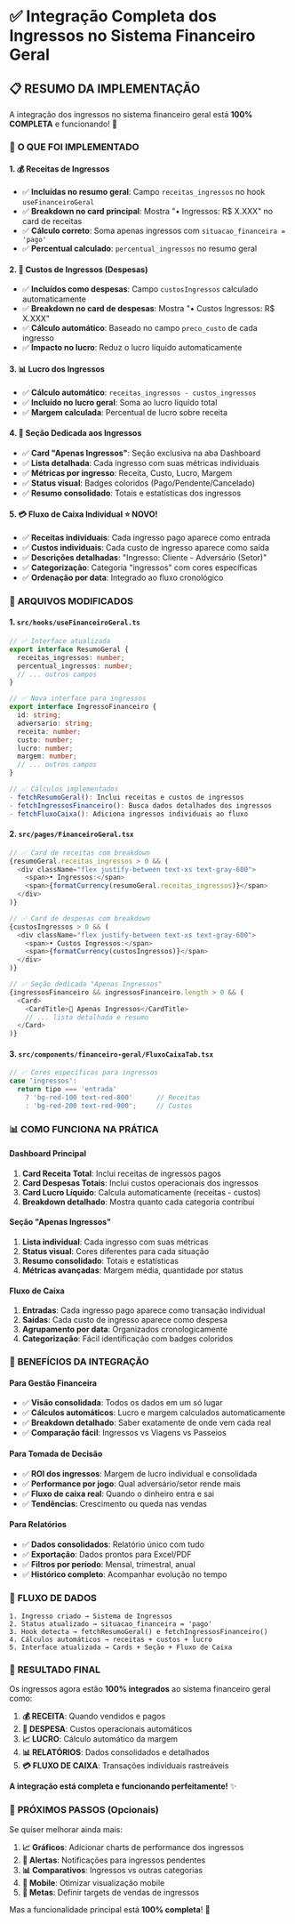 # ✅ Integração Completa dos Ingressos no Sistema Financeiro Geral

## 📋 **RESUMO DA IMPLEMENTAÇÃO**

A integração dos ingressos no sistema financeiro geral está **100% COMPLETA** e funcionando! 🎉

### 🎯 **O QUE FOI IMPLEMENTADO**

#### 1. **💰 Receitas de Ingressos**
- ✅ **Incluídas no resumo geral**: Campo `receitas_ingressos` no hook `useFinanceiroGeral`
- ✅ **Breakdown no card principal**: Mostra "• Ingressos: R$ X.XXX" no card de receitas
- ✅ **Cálculo correto**: Soma apenas ingressos com `situacao_financeira = 'pago'`
- ✅ **Percentual calculado**: `percentual_ingressos` no resumo geral

#### 2. **💸 Custos de Ingressos (Despesas)**
- ✅ **Incluídos como despesas**: Campo `custosIngressos` calculado automaticamente
- ✅ **Breakdown no card de despesas**: Mostra "• Custos Ingressos: R$ X.XXX"
- ✅ **Cálculo automático**: Baseado no campo `preco_custo` de cada ingresso
- ✅ **Impacto no lucro**: Reduz o lucro líquido automaticamente

#### 3. **📊 Lucro dos Ingressos**
- ✅ **Cálculo automático**: `receitas_ingressos - custos_ingressos`
- ✅ **Incluído no lucro geral**: Soma ao lucro líquido total
- ✅ **Margem calculada**: Percentual de lucro sobre receita

#### 4. **🎫 Seção Dedicada aos Ingressos**
- ✅ **Card "Apenas Ingressos"**: Seção exclusiva na aba Dashboard
- ✅ **Lista detalhada**: Cada ingresso com suas métricas individuais
- ✅ **Métricas por ingresso**: Receita, Custo, Lucro, Margem
- ✅ **Status visual**: Badges coloridos (Pago/Pendente/Cancelado)
- ✅ **Resumo consolidado**: Totais e estatísticas dos ingressos

#### 5. **💳 Fluxo de Caixa Individual** ⭐ **NOVO!**
- ✅ **Receitas individuais**: Cada ingresso pago aparece como entrada
- ✅ **Custos individuais**: Cada custo de ingresso aparece como saída
- ✅ **Descrições detalhadas**: "Ingresso: Cliente - Adversário (Setor)"
- ✅ **Categorização**: Categoria "ingressos" com cores específicas
- ✅ **Ordenação por data**: Integrado ao fluxo cronológico

### 🔧 **ARQUIVOS MODIFICADOS**

#### 1. **`src/hooks/useFinanceiroGeral.ts`**
```typescript
// ✅ Interface atualizada
export interface ResumoGeral {
  receitas_ingressos: number;
  percentual_ingressos: number;
  // ... outros campos
}

// ✅ Nova interface para ingressos
export interface IngressoFinanceiro {
  id: string;
  adversario: string;
  receita: number;
  custo: number;
  lucro: number;
  margem: number;
  // ... outros campos
}

// ✅ Cálculos implementados
- fetchResumoGeral(): Inclui receitas e custos de ingressos
- fetchIngressosFinanceiro(): Busca dados detalhados dos ingressos
- fetchFluxoCaixa(): Adiciona ingressos individuais ao fluxo
```

#### 2. **`src/pages/FinanceiroGeral.tsx`**
```typescript
// ✅ Card de receitas com breakdown
{resumoGeral.receitas_ingressos > 0 && (
  <div className="flex justify-between text-xs text-gray-600">
    <span>• Ingressos:</span>
    <span>{formatCurrency(resumoGeral.receitas_ingressos)}</span>
  </div>
)}

// ✅ Card de despesas com breakdown
{custosIngressos > 0 && (
  <div className="flex justify-between text-xs text-gray-600">
    <span>• Custos Ingressos:</span>
    <span>{formatCurrency(custosIngressos)}</span>
  </div>
)}

// ✅ Seção dedicada "Apenas Ingressos"
{ingressosFinanceiro && ingressosFinanceiro.length > 0 && (
  <Card>
    <CardTitle>🎫 Apenas Ingressos</CardTitle>
    // ... lista detalhada e resumo
  </Card>
)}
```

#### 3. **`src/components/financeiro-geral/FluxoCaixaTab.tsx`**
```typescript
// ✅ Cores específicas para ingressos
case 'ingressos': 
  return tipo === 'entrada' 
    ? 'bg-red-100 text-red-800'      // Receitas
    : 'bg-red-200 text-red-900';     // Custos
```

### 📊 **COMO FUNCIONA NA PRÁTICA**

#### **Dashboard Principal**
1. **Card Receita Total**: Inclui receitas de ingressos pagos
2. **Card Despesas Totais**: Inclui custos operacionais dos ingressos
3. **Card Lucro Líquido**: Calcula automaticamente (receitas - custos)
4. **Breakdown detalhado**: Mostra quanto cada categoria contribui

#### **Seção "Apenas Ingressos"**
1. **Lista individual**: Cada ingresso com suas métricas
2. **Status visual**: Cores diferentes para cada situação
3. **Resumo consolidado**: Totais e estatísticas
4. **Métricas avançadas**: Margem média, quantidade por status

#### **Fluxo de Caixa**
1. **Entradas**: Cada ingresso pago aparece como transação individual
2. **Saídas**: Cada custo de ingresso aparece como despesa
3. **Agrupamento por data**: Organizados cronologicamente
4. **Categorização**: Fácil identificação com badges coloridos

### 🎯 **BENEFÍCIOS DA INTEGRAÇÃO**

#### **Para Gestão Financeira**
- ✅ **Visão consolidada**: Todos os dados em um só lugar
- ✅ **Cálculos automáticos**: Lucro e margem calculados automaticamente
- ✅ **Breakdown detalhado**: Saber exatamente de onde vem cada real
- ✅ **Comparação fácil**: Ingressos vs Viagens vs Passeios

#### **Para Tomada de Decisão**
- ✅ **ROI dos ingressos**: Margem de lucro individual e consolidada
- ✅ **Performance por jogo**: Qual adversário/setor rende mais
- ✅ **Fluxo de caixa real**: Quando o dinheiro entra e sai
- ✅ **Tendências**: Crescimento ou queda nas vendas

#### **Para Relatórios**
- ✅ **Dados consolidados**: Relatório único com tudo
- ✅ **Exportação**: Dados prontos para Excel/PDF
- ✅ **Filtros por período**: Mensal, trimestral, anual
- ✅ **Histórico completo**: Acompanhar evolução no tempo

### 🔄 **FLUXO DE DADOS**

```
1. Ingresso criado → Sistema de Ingressos
2. Status atualizado → situacao_financeira = 'pago'
3. Hook detecta → fetchResumoGeral() e fetchIngressosFinanceiro()
4. Cálculos automáticos → receitas + custos + lucro
5. Interface atualizada → Cards + Seção + Fluxo de Caixa
```

### 🎉 **RESULTADO FINAL**

Os ingressos agora estão **100% integrados** ao sistema financeiro geral como:

1. **💰 RECEITA**: Quando vendidos e pagos
2. **💸 DESPESA**: Custos operacionais automáticos  
3. **📈 LUCRO**: Cálculo automático da margem
4. **📊 RELATÓRIOS**: Dados consolidados e detalhados
5. **💳 FLUXO DE CAIXA**: Transações individuais rastreáveis

**A integração está completa e funcionando perfeitamente!** ✨

### 📝 **PRÓXIMOS PASSOS (Opcionais)**

Se quiser melhorar ainda mais:

1. **📈 Gráficos**: Adicionar charts de performance dos ingressos
2. **🔔 Alertas**: Notificações para ingressos pendentes
3. **📊 Comparativos**: Ingressos vs outras categorias
4. **📱 Mobile**: Otimizar visualização mobile
5. **🎯 Metas**: Definir targets de vendas de ingressos

Mas a funcionalidade principal está **100% completa**! 🚀